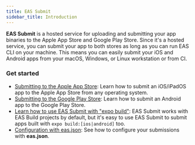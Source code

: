 ```yaml
---
title: EAS Submit
sidebar_title: Introduction
---
```


**EAS Submit** is a hosted service for uploading and submitting your app binaries to the Apple App Store and Google Play Store. Since it's a hosted service, you can submit your app to both stores as long as you can run EAS CLI on your machine. This means you can easily submit your iOS and Android apps from your macOS, Windows, or Linux workstation or from CI.

### Get started

- [Submitting to the Apple App Store](ios.md): Learn how to submit an iOS/iPadOS app to the Apple App Store from any operating system.
- [Submitting to the Google Play Store](android.md): Learn how to submit an Android app to the Google Play Store.
- [Learn how to use EAS Submit with "expo build"](classic-builds.md): EAS Submit works with EAS Build projects by default, but it's easy to use EAS Submit to submit apps built with `expo build:[ios|android]` too.
- [Configuration with eas.json](eas-json.md): See how to configure your submissions with **eas.json**.
